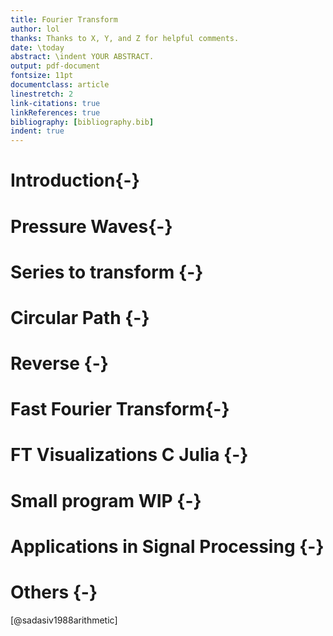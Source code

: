 ```yaml
---
title: Fourier Transform
author: lol
thanks: Thanks to X, Y, and Z for helpful comments.
date: \today
abstract: \indent YOUR ABSTRACT.
output: pdf-document
fontsize: 11pt
documentclass: article
linestretch: 2
link-citations: true
linkReferences: true
bibliography: [bibliography.bib]
indent: true
---
```


# Introduction{-}
# Pressure Waves{-}
# Series to transform {-}
# Circular Path {-}
# Reverse {-}
# Fast Fourier Transform{-}
# FT Visualizations C Julia {-}
# Small program WIP {-}
# Applications in Signal Processing {-}
# Others {-}

[@sadasiv1988arithmetic]

<!-- this is a comment connntaining the running code to paste into the command line:
pandoc -s -N --filter pandoc-crossref --bibliography 'bibliography.bib' --filter pandoc-citeproc FT-Intro.md -o FT.pdf
-->